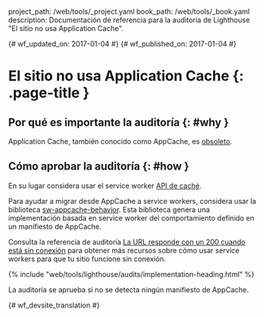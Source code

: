 project_path: /web/tools/_project.yaml
book_path: /web/tools/_book.yaml
description: Documentación de referencia para la auditoría de Lighthouse "El sitio no usa Application Cache".

{# wf_updated_on: 2017-01-04 #}
{# wf_published_on: 2017-01-04 #}

# El sitio no usa Application Cache  {: .page-title }

## Por qué es importante la auditoría {: #why }

Application Cache, también conocido como AppCache, es [obsoleto][deprecated].

[deprecated]: https://html.spec.whatwg.org/multipage/browsers.html#offline

## Cómo aprobar la auditoría {: #how }

En su lugar considera usar el service worker [API de caché][API].

Para ayudar a migrar desde AppCache a service workers, considera usar la biblioteca
[sw-appcache-behavior][sw-appcache-behavior]. Esta biblioteca genera una
implementación basada en service worker del comportamiento definido en un manifiesto de
AppCache.

Consulta la referencia de auditoría [La URL responde con un 200 cuando está sin conexión](http-200-when-offline) 
para obtener más recursos sobre cómo usar service workers para que tu sitio funcione
sin conexión.

[API]: https://developer.mozilla.org/en-US/docs/Web/API/Cache

[sw-appcache-behavior]: https://github.com/GoogleChrome/sw-appcache-behavior

{% include "web/tools/lighthouse/audits/implementation-heading.html" %}

La auditoría se aprueba si no se detecta ningún manifiesto de AppCache.


{# wf_devsite_translation #}
